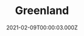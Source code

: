 ---
title: "Greenland"
year: 2020
date: 2021-02-09T00:00:03.000Z
permalink: /almanac/movies/2021-02-09-greenland/index.html
link: https://letterboxd.com/rknightuk/film/greenland/
rating: 3
---